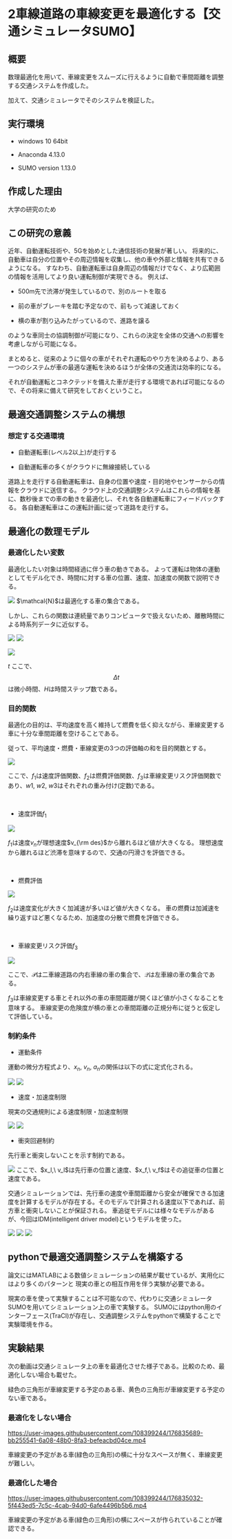 # 2車線道路の車線変更を最適化する【交通シミュレータSUMO】
## 概要
数理最適化を用いて、車線変更をスムーズに行えるように自動で車間距離を調整する交通システムを作成した。

加えて、交通シミュレータでそのシステムを検証した。

## 実行環境
- windows 10 64bit

- Anaconda 4.13.0

- SUMO version 1.13.0

## 作成した理由
大学の研究のため

## この研究の意義
近年、自動運転技術や、5Gを始めとした通信技術の発展が著しい。
将来的に、自動車は自分の位置やその周辺情報を収集し、他の車や外部と情報を共有できるようになる。
すなわち、自動運転車は自身周辺の情報だけでなく、より広範囲の情報を活用してより良い運転制御が実現できる。
例えば、

- 500m先で渋滞が発生しているので、別のルートを取る

- 前の車がブレーキを踏む予定なので、前もって減速しておく

- 横の車が割り込みたがっているので、進路を譲る

のような車同士の協調制御が可能になり、これらの決定を全体の交通への影響を考慮しながら可能になる。

まとめると、従来のように個々の車がそれぞれ運転のやり方を決めるより、ある一つのシステムが車の最適な運転を決めるほうが全体の交通流は効率的になる。

それが自動運転とコネクテッドを備えた車が走行する環境であれば可能になるので、その将来に備えて研究をしておくということ。

## 最適交通調整システムの構想
### 想定する交通環境

- 自動運転車(レベル2以上)が走行する

- 自動運転車の多くがクラウドに無線接続している

道路上を走行する自動運転車は、自身の位置や速度・目的地やセンサーからの情報をクラウドに送信する。
クラウド上の交通調整システムはこれらの情報を基に、数秒後までの車の動きを最適化し、それを各自動運転車にフィードバックする。
各自動運転車はこの運転計画に従って道路を走行する。

## 最適化の数理モデル

### 最適化したい変数
最適化したい対象は時間経過に伴う車の動きである。
よって運転は物体の運動としてモデル化でき、時間$t$に対する車の位置、速度、加速度の関数で説明できる。

<img src="https://latex.codecogs.com/svg.image?\large&space;x_n(t),\&space;v_n(t),\&space;a_n(t),\&space;n\in\mathcal{N}" />
$\mathcal{N}$は最適化する車の集合である。

しかし、これらの関数は連続量でありコンピュータで扱えないため、離散時間による時系列データに近似する。

<img src="https://latex.codecogs.com/svg.image?\large&space;\mathbf{x_n}=\begin{pmatrix}&space;x_n(t_0)\\&space;x_n(t_1)\\&space;x_n(t_2)\\&space;\cdot&space;\cdot&space;\cdot\\&space;x_n(t_H)\end{pmatrix},\&space;\mathbf{v_n}=\begin{pmatrix}&space;v_n(t_0)\\&space;v_n(t_1)\\&space;v_n(t_2)\\&space;\cdot&space;\cdot&space;\cdot\\&space;v_n(t_H)\end{pmatrix}" /> <img src="https://latex.codecogs.com/svg.image?\large&space;,\&space;\mathbf{a_n}=\begin{pmatrix}&space;a_n(t_0)\\&space;a_n(t_1)\\&space;a_n(t_2)\\&space;\cdot&space;\cdot&space;\cdot\\&space;a_n(t_H)\end{pmatrix},\&space;n\in\mathcal{N}" />
<!-- 
\mathbf{x_n}=
\begin{pmatrix}
 x_n(t_0)\\
 x_n(t_1)\\
 x_n(t_2)\\
 \cdot \cdot \cdot\\
 x_n(t_H)
\end{pmatrix}
,\ \mathbf{v_n}=
\begin{pmatrix}
 v_n(t_0)\\
 v_n(t_1)\\
 v_n(t_2)\\
 \cdot \cdot \cdot\\
 v_n(t_H)
\end{pmatrix}
-->
<!--
,\ \mathbf{a_n}=
\begin{pmatrix}
 a_n(t_0)\\
 a_n(t_1)\\
 a_n(t_2)\\
 \cdot \cdot \cdot\\
 a_n(t_H)
\end{pmatrix}
,\ n\in\mathcal{N}
-->

<img src="https://latex.codecogs.com/svg.image?\large&space;{\rm&space;where\&space;with}\&space;t_h&space;=&space;t_0&space;&plus;&space;h\Delta&space;t" />


$t$
ここで、$$\Delta t$$は微小時間、$H$は時間ステップ数である。

### 目的関数
最適化の目的は、平均速度を高く維持して燃費を低く抑えながら、車線変更する車に十分な車間距離を空けることである。

従って、平均速度・燃費・車線変更の3つの評価軸の和を目的関数とする。

<img src="https://latex.codecogs.com/svg.image?\large&space;{\rm&space;minimize}\&space;f_{cost}=w_1f_1&space;&plus;&space;w_2f_2&space;&plus;&space;w_3f_3" />
<!-- {\rm minimize}\ f_{cost}=w_1f_1 + w_2f_2 + w_3f_3 -->

ここで、$f_1$は速度評価関数、$f_2$は燃費評価関数、$f_3$は車線変更リスク評価関数であり、$w1,\ w2,\ w3$はそれぞれの重み付け(定数)である。

<br>

- 速度評価$f_1$

<img src="https://latex.codecogs.com/svg.image?\large&space;f_1=&space;\sum_{h=1}^H&space;\sum_{n\in\mathcal{N}}(v_n(t_h)&space;-&space;v_{\rm&space;des})^2" />
<!-- f_1= \sum_{h=1}^H \sum_{n\in\mathcal{N}}(v_n(t_h) - v_{\rm des})^2 -->

$f_1$は速度$v_n$が理想速度$v_{\rm des}$から離れるほど値が大きくなる。
理想速度から離れるほど渋滞を意味するので、交通の円滑さを評価できる。

<br>

- 燃費評価

<img src="https://latex.codecogs.com/svg.image?\large&space;f_2&space;=&space;\sum_{h=1}^H&space;\sum_{n\in\mathcal{N}}a_n^2(t_h)" />
<!-- f_2 = \sum_{h=1}^H \sum_{n\in\mathcal{N}}a_n^2(t_h) -->

$f_2$は速度変化が大きく加減速が多いほど値が大きくなる。
車の燃費は加減速を繰り返すほど悪くなるため、加速度の分散で燃費を評価できる。

<br>

- 車線変更リスク評価$f_3$

<img src="https://latex.codecogs.com/svg.image?\large&space;f_3&space;=&space;\sum_{h=1}^H&space;\sum_{p\in\mathcal{P}}&space;\sum_{q\in\mathcal{Q}}&space;(\theta_p&space;\vee&space;\theta_q)&space;e^{-\alpha(x_p(t_h)&space;-&space;x_q(t_h))^2}" />
<!-- f_3 = \sum_{h=1}^H \sum_{p\in\mathcal{P}} \sum_{q\in\mathcal{Q}} (\theta_p \vee \theta_q) e^{-\alpha(x_p(t_h) - x_q(t_h))^2} -->

ここで、$\mathcal{P}$は二車線道路の内右車線の車の集合で、$\mathcal{Q}$は左車線の車の集合である。

$f_3$は車線変更する車とそれ以外の車の車間距離が開くほど値が小さくなることを意味する。
車線変更の危険度が横の車との車間距離の正規分布に従うと仮定して評価している。

### 制約条件
- 運動条件

運動の微分方程式より、$x_n,\ v_n,\ a_n$の関係は以下の式に定式化される。

<img src="https://latex.codecogs.com/svg.image?\large&space;x_n(t&plus;\Delta&space;t)&space;=&space;x_n(t)&space;&plus;&space;v_n(t)\Delta&space;t" />
<!-- x_n(t+\Delta t) = x_n(t) + v_n(t)\Delta t, -->

<img src="https://latex.codecogs.com/svg.image?\large&space;v_n(t&plus;\Delta&space;t)&space;=&space;v_n(t)&space;&plus;&space;a_n(t)\Delta&space;t" />
<!-- v_n(t+\Delta t) = v_n(t) + a_n(t)\Delta t, -->

- 速度・加速度制限

現実の交通規則による速度制限・加速度制限

<img src="https://latex.codecogs.com/svg.image?\large&space;v_{\rm&space;min}&space;\leq&space;v_n(t)&space;\leq&space;v_{\rm&space;max}&space;&space;" />
<!-- v_{\rm min} \leq v_n(t) \leq v_{\rm max}  -->

<img src="https://latex.codecogs.com/svg.image?\large&space;a_{\rm&space;min}&space;\leq&space;a_n(t)&space;\leq&space;&space;a_{\rm&space;max}&space;" />
<!-- a_{\rm min} \leq a_n(t) \leq  a_{\rm max} -->

- 衝突回避制約

先行車と衝突しないことを示す制約である。

<img src="https://latex.codecogs.com/svg.image?\large&space;a_f&space;\leq&space;&space;a_{\rm&space;cfm}(x_l,\&space;x_f,\&space;v_l,\&space;v_f)" />
ここで、$x_l,\ v_l$は先行車の位置と速度、$x_f,\ v_f$はその追従車の位置と速度である。
<!-- a_f \leq  a_{\rm cfm}(x_l,\ x_f,\ v_l,\ v_f) -->
<br>

交通シミュレーションでは、先行車の速度や車間距離から安全が確保できる加速度を計算するモデルが存在する。そのモデルで計算される速度以下であれば、前方車と衝突しないことが保証される。
車追従モデルには様々なモデルがあるが、今回はIDM(intelligent driver model)というモデルを使った。

<img src="https://latex.codecogs.com/svg.image?\large&space;a_{\rm&space;cfm}&space;=&space;a_{\rm&space;max}\left&space;(&space;1&space;-&space;\left(\frac{v_f}{v_{\rm&space;des}}&space;\right)^4&space;-&space;\left(\frac{s}{g}\right)^2&space;\right&space;)" />
<!-- a_{\rm cfm} = a_{\rm max}\left ( 1 - \left(\frac{v_f}{v_{\rm des}} \right)^4 - \left(\frac{s}{g}\right)^2 \right ), -->

<img src="https://latex.codecogs.com/svg.image?\large&space;g&space;=&space;x_l&space;-&space;x_f&space;-&space;l" />
<!-- g = x_l - x_f - l, -->

<img src="https://latex.codecogs.com/svg.image?\large&space;s&space;=&space;g_{\rm&space;min}&space;&plus;&space;v_f&space;T&space;&plus;&space;\frac{v_f(v_f&space;-&space;v_l)}{2\sqrt{|a_{\rm&space;max}&space;a_{\rm&space;min}}|}" />
<!-- s = g_{\rm min} + v_f T + \frac{v_f(v_f - v_l)}{2\sqrt{|a_{\rm max} a_{\rm min}}|}, -->

## pythonで最適交通調整システムを構築する
論文にはMATLABによる数値シミュレーションの結果が載せているが、実用化にはより多くのパターンと
現実の車との相互作用を伴う実験が必要である。

現実の車を使って実験することは不可能なので、代わりに交通シミュレータSUMOを用いてシミュレーション上の車で実験する。
SUMOにはpython用のインターフェース(TraCI)が存在し、交通調整システムをpythonで構築することで実験環境を作る。

## 実験結果
次の動画は交通シミュレータ上の車を最適化させた様子である。比較のため、最適化しない場合も載せた。

緑色の三角形が車線変更する予定のある車、黄色の三角形が車線変更する予定のない車である。

### 最適化をしない場合

https://user-images.githubusercontent.com/108399244/176835689-bb255541-6a08-48b0-8fa3-befeacbd04ce.mp4

車線変更の予定がある車(緑色の三角形)の横に十分なスペースが無く、車線変更が難しい。

### 最適化した場合

https://user-images.githubusercontent.com/108399244/176835032-5f443ed5-7c5c-4cab-94d0-6afe4496b5b6.mp4

車線変更の予定がある車(緑色の三角形)の横にスペースが作られていることが確認できる。
